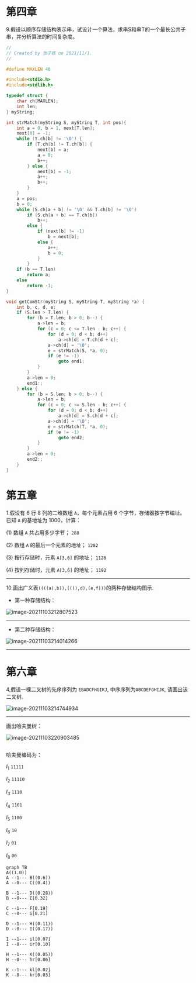# 第四章

9.假设以顺序存储结构表示串，试设计一个算法，求串S和串T的一个最长公共子串，并分析算法的时间复杂度。

```c
//
// Created by 张子栋 on 2021/11/1.
//

#define MAXLEN 40

#include<stdio.h>
#include<stdlib.h>

typedef struct {
    char ch[MAXLEN];
    int len;
} myString;

int strMatch(myString S, myString T, int pos){
    int a = 0, b = 1, next[T.len];
    next[0] = -1;
    while (T.ch[b] != '\0') {
        if (T.ch[b] != T.ch[b]) {
            next[b] = a;
            a = 0;
            b++;
        } else {
            next[b] = -1;
            a++;
            b++;
        }
    }
    a = pos;
    b = 0;
    while (S.ch[a + b] != '\0' && T.ch[b] != '\0')
        if (S.ch[a + b] == T.ch[b])
            b++;
        else {
            if (next[b] != -1)
                b = next[b];
            else {
                a++;
                b = 0;
            }
        }
    if (b == T.len)
        return a;
    else
        return -1;
}

void getComStr(myString S, myString T, myString *a) {
    int b, c, d, e;
    if (S.len > T.len) {
        for (b = T.len; b > 0; b--) {
            a->len = b;
            for (c = 0; c <= T.len - b; c++) {
                for (d = 0; d < b; d++)
                    a->ch[d] = T.ch[d + c];
                a->ch[d] = '\0';
                e = strMatch(S, *a, 0);
                if (e != -1)
                    goto end1;
            }
        }
        a->len = 0;
        end1:;
    } else {
        for (b = S.len; b > 0; b--) {
            a->len = b;
            for (c = 0; c <= S.len - b; c++) {
                for (d = 0; d < b; d++)
                    a->ch[d] = S.ch[d + c];
                a->ch[d] = '\0';
                e = strMatch(T, *a, 0);
                if (e != -1)
                    goto end2;
            }
        }
        a->len = 0;
        end2:;
    }
}
```

# 第五章

1.假设有 $6$ 行 $8$ 列的二维数组 `A`，每个元素占用 $6$ 个字节，存储器按字节编址。已知 `A` 的基地址为 $1000$，计算：

(1) 数组 `A` 共占用多少字节； `288`

(2) 数组 `A` 的最后一个元素的地址； `1282`

(3) 按行存储时，元素 `A[3,6]` 的地址； `1126`

(4) 按列存储时，元素 `A[3,6]` 的地址； `1192`

---

10.画出广义表`((((a),b)),(((),d),(e,f)))`的两种存储结构图示.

+   第一种存储结构：

![image-20211103212807523](image/image-20211103212807523.png)

---



+   第二种存储结构：

![image-20211103214014266](image/image-20211103214014266.png)

---

# 第六章

4,假设一棵二叉树的先序序列为 `EBADCFHGIKJ`, 中序序列为`ABCDEFGHIJK`, 请画出该二叉树.

![image-20211103214744934](image/image-20211103214744934.png)

---

画出哈夫曼树：

![image-20211103220903485](image/image-20211103220903485.png)

```mermaid

```















哈夫曼编码为：

$I_1$ `11111`

$I_2$ `11110`

$I_3$ `1110`

$I_4$ `1101`

$I_5$ `1100`

$I_6$ `10`

$I_7$ `01`

$I_8$ `00`





















```mermaid
graph TB
A((1.0))
A --1--- B((0.6))
A --0--- C((0.4))

B --1--- D((0.28))
B --0--- E[0.32]

C --1--- F[0.19]
C --0--- G[0.21]

D --1--- H((0.11))
D --0--- I((0.17))

I --1--- il[0.07]
I --0--- ir[0.10]

H --1--- K((0.05))
H --0--- hr[0.06]

K --1--- kl[0.02]
K --0--- kr[0.03]

```

